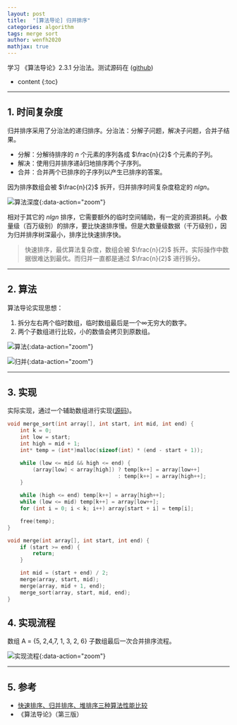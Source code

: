 ```yaml
---
layout: post
title:  "[算法导论] 归并排序"
categories: algorithm
tags: merge sort
author: wenfh2020
mathjax: true
--- 
```


学习 《算法导论》2.3.1 分治法。测试源码在 ([github](https://github.com/wenfh2020/c_test/blob/master/algorithms/sort.h))



* content
{:toc}

---

## 1. 时间复杂度

归并排序采用了分治法的递归排序。分治法：分解子问题，解决子问题，合并子结果。

* 分解：分解待排序的 $n$ 个元素的序列各成 $\frac{n}{2}$ 个元素的子列。
* 解决：使用归并排序递å归地排序两个子序列。
* 合并：合并两个已排序的子序列以产生已排序的答案。

因为排序数组会被 $\frac{n}{2}$ 拆开，归并排序时间复杂度稳定的 $nlgn$。

![算法深度](/images/2020-06-03-06-53-58.png){:data-action="zoom"}

相对于其它的 $nlgn$ 排序，它需要额外的临时空间辅助，有一定的资源损耗。小数量级（百万级别）的排序，要比快速排序慢。但是大数量级数据（千万级别），因为归并排序树深最小，排序比快速排序快。
> 快速排序，最优算法复杂度，数组会被 $\frac{n}{2}$ 拆开。实际操作中数据很难达到最优。而归并一直都是通过 $\frac{n}{2}$ 进行拆分。

---

## 2. 算法

算法导论实现思想：

1. 拆分左右两个临时数组，临时数组最后是一个∞无穷大的数字。
2. 两个子数组进行比较，小的数值会拷贝到原数组。

![算法](/images/2020-06-03-06-54-21.png){:data-action="zoom"}

![归并](/images/2020-06-03-06-54-38.png){:data-action="zoom"}

---

## 3. 实现

实际实现，通过一个辅助数组进行实现([源码](https://github.com/wenfh2020/c_test/blob/master/algorithms/main.cpp))。

```c
void merge_sort(int array[], int start, int mid, int end) {
    int k = 0;
    int low = start;
    int high = mid + 1;
    int* temp = (int*)malloc(sizeof(int) * (end - start + 1));

    while (low <= mid && high <= end) {
        (array[low] < array[high]) ? temp[k++] = array[low++]
                                   : temp[k++] = array[high++];
    }

    while (high <= end) temp[k++] = array[high++];
    while (low <= mid) temp[k++] = array[low++];
    for (int i = 0; i < k; i++) array[start + i] = temp[i];

    free(temp);
}

void merge(int array[], int start, int end) {
    if (start >= end) {
        return;
    }

    int mid = (start + end) / 2;
    merge(array, start, mid);
    merge(array, mid + 1, end);
    merge_sort(array, start, mid, end);
}
```

## 4. 实现流程

数组 A = {5, 2,4,7, 1, 3, 2, 6} 子数组最后一次合并排序流程。

![实现流程](/images/2020-06-03-06-55-17.png){:data-action="zoom"}

---

## 5. 参考

* [快速排序、归并排序、堆排序三种算法性能比较](https://www.cnblogs.com/yu-chao/p/4324485.html)
* 《算法导论》（第三版）
